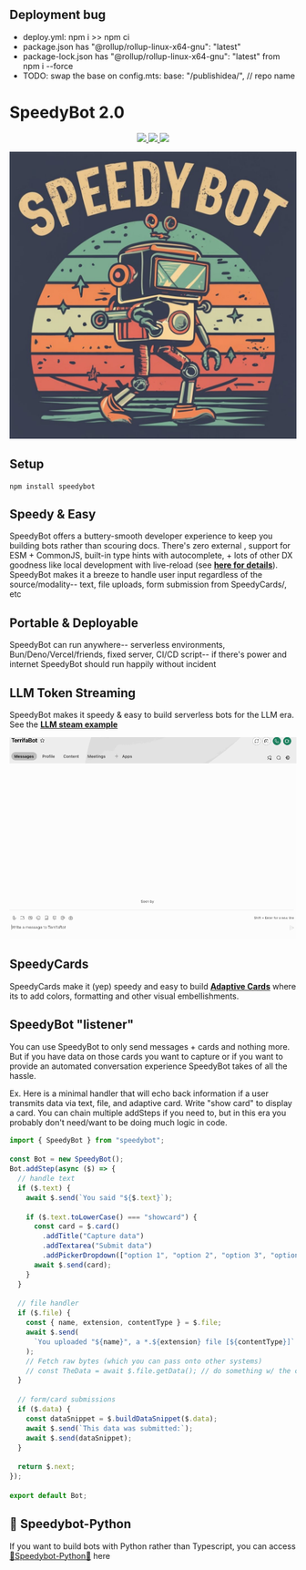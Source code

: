 ## Deployment bug

- deploy.yml: npm i >> npm ci
- package.json has "@rollup/rollup-linux-x64-gnu": "latest"
- package-lock.json has "@rollup/rollup-linux-x64-gnu": "latest" from npm i --force
- TODO: swap the base on config.mts: base: "/publishidea/", // repo name

# SpeedyBot 2.0

<p align="center">
  <a href="https://www.npmjs.org/package/element-plus">
    <img src="https://img.shields.io/npm/v/speedybot.svg" />
  </a>
  <a href="https://github.com/element-plus/element-plus">
    <img src="https://img.shields.io/badge/node-%20%3E%3D%2016-47c219" />
  </a>
  <a href="https://npmcharts.com/compare/element-plus?minimal=true">
    <img src="https://img.shields.io/npm/dm/speedybot.svg" />
  </a>
</p>

<img src="https://raw.githubusercontent.com/valgaze/speedybot-utils/main/assets/memes/logo4.jpeg?raw=true" />

## Setup

```
npm install speedybot
```

## Speedy & Easy

SpeedyBot offers a buttery-smooth developer experience to keep you building bots rather than scouring docs. There's zero external , support for ESM + CommonJS, built-in type hints with autocomplete, + lots of other DX goodness like local development with live-reload (see **[here for details](https://github.com/valgaze/speedybot/tree/deploy/examples/speedybot-starter)**). SpeedyBot makes it a breeze to handle user input regardless of the source/modality-- text, file uploads, form submission from SpeedyCards/, etc

## Portable & Deployable

SpeedyBot can run anywhere-- serverless environments, Bun/Deno/Vercel/friends, fixed server, CI/CD script-- if there's power and internet SpeedyBot should run happily without incident

## LLM Token Streaming

SpeedyBot makes it speedy & easy to build serverless bots for the LLM era. See the **[LLM steam example](https://github.com/valgaze/speedybot/tree/deploy/examples)**

<img src="https://github.com/valgaze/speedybot-utils/blob/main/assets/memes/demos/llm_stream.gif?raw=true" />

## SpeedyCards

SpeedyCards make it (yep) speedy and easy to build **[Adaptive Cards](https://adaptivecards.io)** where its to add colors, formatting and other visual embellishments.

## SpeedyBot "listener"

You can use SpeedyBot to only send messages + cards and nothing more. But if you have data on those cards you want to capture or if you want to provide an automated conversation experience SpeedyBot takes of all the hassle.

Ex. Here is a minimal handler that will echo back information if a user transmits data via text, file, and adaptive card. Write "show card" to display a card. You can chain multiple addSteps if you need to, but in this era you probably don't need/want to be doing much logic in code.

```ts
import { SpeedyBot } from "speedybot";

const Bot = new SpeedyBot();
Bot.addStep(async ($) => {
  // handle text
  if ($.text) {
    await $.send(`You said "${$.text}`);

    if ($.text.toLowerCase() === "showcard") {
      const card = $.card()
        .addTitle("Capture data")
        .addTextarea("Submit data")
        .addPickerDropdown(["option 1", "option 2", "option 3", "option 4"]);
      await $.send(card);
    }
  }

  // file handler
  if ($.file) {
    const { name, extension, contentType } = $.file;
    await $.send(
      `You uploaded "${name}", a *.${extension} file [${contentType}]`
    );
    // Fetch raw bytes (which you can pass onto other systems)
    // const TheData = await $.file.getData(); // do something w/ the contents/bytes
  }

  // form/card submissions
  if ($.data) {
    const dataSnippet = $.buildDataSnippet($.data);
    await $.send(`This data was submitted:`);
    await $.send(dataSnippet);
  }

  return $.next;
});

export default Bot;
```

## 🐍 Speedybot-Python

If you want to build bots with Python rather than Typescript, you can access [🐍Speedybot-Python🐍](https://pypi.org/project/speedybot) here
